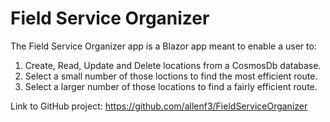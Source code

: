 # Field Service Organizer

The Field Service Organizer app is a Blazor app meant to enable a user to:
1. Create, Read, Update and Delete locations from a CosmosDb database.
1. Select a small number of those loctions to find the most efficient route.
1. Select a larger number of those locations to find a fairly efficient route.

Link to GitHub project: https://github.com/allenf3/FieldServiceOrganizer